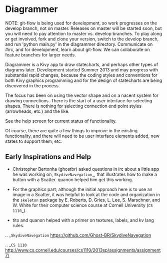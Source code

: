 Diagrammer
==========

NOTE: git-flow is being used for development, so work progresses on the
      develop branch, not on master. Releases on master will be started soon,
      but you will need to pay attention to master vs. develop branches. To
      play along or get involved, fork and clone your version, switch to the
      develop branch, and run 'python main.py' in the diagrammer directory.
      Communicate on #irc, and for development, learn about git-flow. We can
      collaborate on feature branches for larger needs.

Diagrammer is a Kivy app to draw statecharts, and perhaps other types of
diagrams later. Development started Summer 2013 and may progress with
substantial rapid changes, because the coding styles and conventions for both
Kivy graphics programming and for the design of statecharts are being
discovered in the process.

The focus has been on using the vector shape and on a nacent system
for drawing connections. There is the start of a user interface for selecting
shapes. There is nothing for selecting
connection end point styles (arrowheads, etc.) and the like.

See the help screen for current status of functionality.

Of course, there are quite a few things to improve in the existing
functionality, and there will need to be user interface elements added, new
states to support them, etc.

Early Inspirations and Help
---------------------------

- Christopher Bertonha (ghostbr) asked questions in irc about a little app he
  was working on, `SkydiveNavegation`_, that illustrates how to make a button
  with a Scatter. quanon helped him get this working. 

- For the graphics part, although the initial approach here is to use an image
  in a Scatter, it was helpful to look at the code and organization in the
  ``skeleton`` package by E. Roberts, D. Gries, L. Lee, S. Marschner, and W.
  White for their computer science course at Cornell University (`CS 1110`_). 

- tito and quanon helped with a primer on textures, labels, and kv lang rules.

.. _`SkydiveNavegation` https://github.com/Ghost-BR/SkydiveNavegation

.. _`CS 1110` http://www.cs.cornell.edu/courses/cs1110/2013sp/assignments/assignment7/
